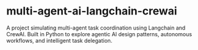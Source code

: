 # multi-agent-ai-langchain-crewai
 A project simulating multi-agent task coordination using Langchain and CrewAI. Built in Python to explore agentic AI design patterns, autonomous workflows, and intelligent task delegation.
